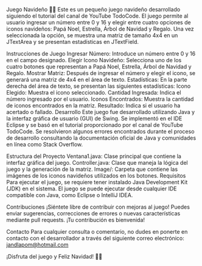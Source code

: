 Juego Navideño 🎅🎄
Este es un pequeño juego navideño desarrollado siguiendo el tutorial del canal de YouTube TodoCode. El juego permite al usuario ingresar un número entre 0 y 16 y elegir entre cuatro opciones de iconos navideños: Papá Noel, Estrella, Árbol de Navidad y Regalo. Una vez seleccionada la opción, se muestra una matriz de tamaño 4x4 en un JTextArea y se presentan estadísticas en JTextField.

Instrucciones de Juego
Ingresar Número: Introduce un número entre 0 y 16 en el campo designado.
Elegir Icono Navideño: Selecciona uno de los cuatro botones que representan a Papá Noel, Estrella, Árbol de Navidad y Regalo.
Mostrar Matriz: Después de ingresar el número y elegir el icono, se generará una matriz de 4x4 en el área de texto.
Estadísticas: En la parte derecha del área de texto, se presentan las siguientes estadísticas:
Icono Elegido: Muestra el icono seleccionado.
Cantidad Ingresada: Indica el número ingresado por el usuario.
Iconos Encontrados: Muestra la cantidad de iconos encontrados en la matriz.
Resultado: Indica si el usuario ha acertado o fallado.
Desarrollo
Este juego fue desarrollado utilizando Java y la interfaz gráfica de usuario (GUI) de Swing. Se implementó en el IDE Eclipse y se basó en el tutorial proporcionado por el canal de YouTube TodoCode. Se resolvieron algunos errores encontrados durante el proceso de desarrollo consultando la documentación oficial de Java y comunidades en línea como Stack Overflow.

Estructura del Proyecto
Ventana1.java: Clase principal que contiene la interfaz gráfica del juego.
Controller.java: Clase que maneja la lógica del juego y la generación de la matriz.
Image/: Carpeta que contiene las imágenes de los iconos navideños utilizados en los botones.
Requisitos
Para ejecutar el juego, se requiere tener instalado Java Development Kit (JDK) en el sistema. El juego se puede ejecutar desde cualquier IDE compatible con Java, como Eclipse o IntelliJ IDEA.

Contribuciones
¡Siéntete libre de contribuir con mejoras al juego! Puedes enviar sugerencias, correcciones de errores o nuevas características mediante pull requests. ¡Tu contribución es bienvenida!

Contacto
Para cualquier consulta o comentario, no dudes en ponerte en contacto con el desarrollador a través del siguiente correo electrónico: jandlapom@hotmail.com

¡Disfruta del juego y Feliz Navidad! 🎄🎅

